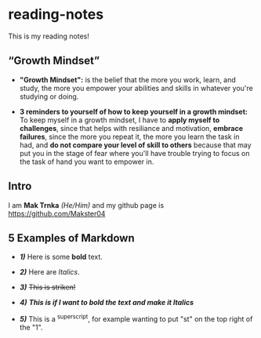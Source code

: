 # reading-notes

This is my reading notes! 

## “Growth Mindset”

- **"Growth Mindset":** is the belief that the more you work, learn, and study, the more you empower your abilities and skills in whatever you're studying or doing. 
* **3 reminders to yourself of how to keep yourself in a growth mindset:** To keep myself in a growth mindset, I have to **apply myself to challenges**, since that helps with resiliance and motivation, **embrace failures**, since the more you repeat it, the more you learn the task in had, and **do not compare your level of skill to others** because that may put you in the stage of fear where you'll have trouble trying to focus on the task of hand you want to empower in.

## Intro
I am **Mak Trnka** *(He/Him)* and my github page is https://github.com/Makster04 

## 5 Examples of Markdown

- ***1)*** Here is some **bold** text.
* ***2)*** Here are *Italics*. 
+ ***3)*** ~~This is striken!~~  
- ***4)*** ***This is if I want to bold the text and make it Italics***
* ***5)*** This is a <sup>superscript</sup>, for example wanting to put "st" on the top right of the "1".
